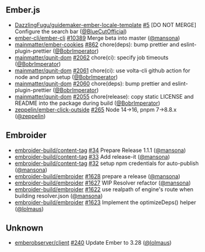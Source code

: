 ## Ember.js

- [DazzlingFugu/guidemaker-ember-locale-template] [#5](https://github.com/DazzlingFugu/guidemaker-ember-locale-template/pull/5) [DO NOT MERGE] Configure the search bar ([@BlueCutOfficial])
- [ember-cli/ember-cli] [#10389](https://github.com/ember-cli/ember-cli/pull/10389) Merge beta into master ([@mansona])
- [mainmatter/ember-cookies] [#862](https://github.com/mainmatter/ember-cookies/pull/862) chore(deps): bump prettier and eslint-plugin-prettier ([@BobrImperator])
- [mainmatter/qunit-dom] [#2062](https://github.com/mainmatter/qunit-dom/pull/2062) chore(ci): specify job timeouts ([@BobrImperator])
- [mainmatter/qunit-dom] [#2061](https://github.com/mainmatter/qunit-dom/pull/2061) chore(ci): use volta-cli github action for node and pnpm setup ([@BobrImperator])
- [mainmatter/qunit-dom] [#2060](https://github.com/mainmatter/qunit-dom/pull/2060) chore(deps): bump prettier and eslint-plugin-prettier ([@BobrImperator])
- [mainmatter/qunit-dom] [#2055](https://github.com/mainmatter/qunit-dom/pull/2055) chore(release): copy static LICENSE and README into the package during build ([@BobrImperator])
- [zeppelin/ember-click-outside] [#265](https://github.com/zeppelin/ember-click-outside/pull/265) Node 14→16, pnpm 7→8.8.x ([@zeppelin])

## Embroider

- [embroider-build/content-tag] [#34](https://github.com/embroider-build/content-tag/pull/34) Prepare Release 1.1.1 ([@mansona])
- [embroider-build/content-tag] [#33](https://github.com/embroider-build/content-tag/pull/33) Add release-it ([@mansona])
- [embroider-build/content-tag] [#32](https://github.com/embroider-build/content-tag/pull/32) setup npm credentials for auto-publish ([@mansona])
- [embroider-build/embroider] [#1628](https://github.com/embroider-build/embroider/pull/1628) prepare a release ([@mansona])
- [embroider-build/embroider] [#1627](https://github.com/embroider-build/embroider/pull/1627) WIP Resolver refactor ([@mansona])
- [embroider-build/embroider] [#1622](https://github.com/embroider-build/embroider/pull/1622) use realpath of engine's route when building resolver.json ([@mansona])
- [embroider-build/embroider] [#1623](https://github.com/embroider-build/embroider/pull/1623) Implement the optimizeDeps() helper ([@lolmaus])

## Unknown

- [emberobserver/client] [#240](https://github.com/emberobserver/client/pull/240) Update Ember to 3.28 ([@lolmaus])

[@BlueCutOfficial]: https://github.com/BlueCutOfficial
[@BobrImperator]: https://github.com/BobrImperator
[@lolmaus]: https://github.com/lolmaus
[@mansona]: https://github.com/mansona
[@zeppelin]: https://github.com/zeppelin
[DazzlingFugu/guidemaker-ember-locale-template]: https://github.com/DazzlingFugu/guidemaker-ember-locale-template
[ember-cli/ember-cli]: https://github.com/ember-cli/ember-cli
[emberobserver/client]: https://github.com/emberobserver/client
[embroider-build/content-tag]: https://github.com/embroider-build/content-tag
[embroider-build/embroider]: https://github.com/embroider-build/embroider
[mainmatter/ember-cookies]: https://github.com/mainmatter/ember-cookies
[mainmatter/qunit-dom]: https://github.com/mainmatter/qunit-dom
[zeppelin/ember-click-outside]: https://github.com/zeppelin/ember-click-outside